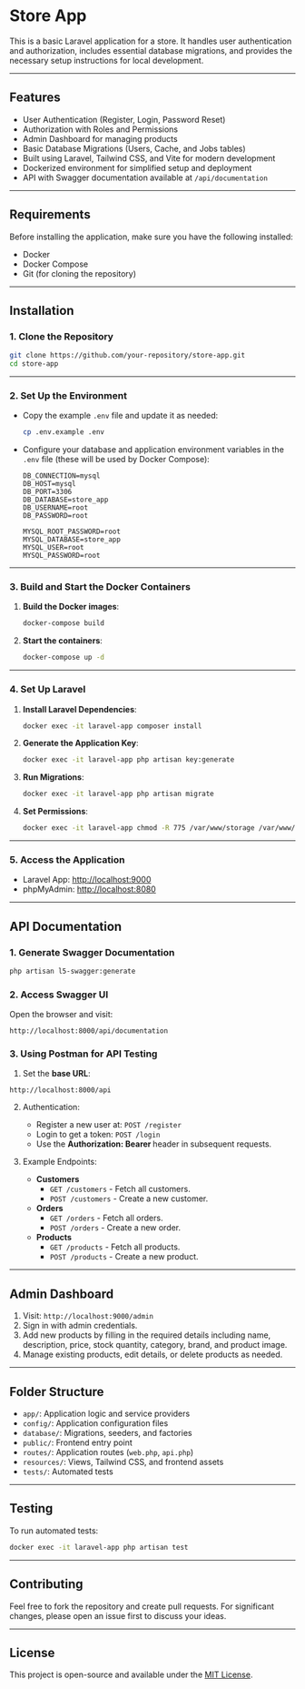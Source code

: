 # Store App

This is a basic Laravel application for a store. It handles user authentication and authorization, includes essential database migrations, and provides the necessary setup instructions for local development.

---

## Features

- User Authentication (Register, Login, Password Reset)
- Authorization with Roles and Permissions
- Admin Dashboard for managing products
- Basic Database Migrations (Users, Cache, and Jobs tables)
- Built using Laravel, Tailwind CSS, and Vite for modern development
- Dockerized environment for simplified setup and deployment
- API with Swagger documentation available at `/api/documentation`

---

## Requirements

Before installing the application, make sure you have the following installed:

- Docker
- Docker Compose
- Git (for cloning the repository)

---

## Installation

### 1. Clone the Repository

```bash
git clone https://github.com/your-repository/store-app.git
cd store-app
```

---

### 2. Set Up the Environment

- Copy the example `.env` file and update it as needed:

  ```bash
  cp .env.example .env
  ```

- Configure your database and application environment variables in the `.env` file (these will be used by Docker Compose):

  ```dotenv
  DB_CONNECTION=mysql
  DB_HOST=mysql
  DB_PORT=3306
  DB_DATABASE=store_app
  DB_USERNAME=root
  DB_PASSWORD=root

  MYSQL_ROOT_PASSWORD=root
  MYSQL_DATABASE=store_app
  MYSQL_USER=root
  MYSQL_PASSWORD=root
  ```

---

### 3. Build and Start the Docker Containers

1. **Build the Docker images**:

   ```bash
   docker-compose build
   ```

2. **Start the containers**:

   ```bash
   docker-compose up -d
   ```

---

### 4. Set Up Laravel

1. **Install Laravel Dependencies**:

   ```bash
   docker exec -it laravel-app composer install
   ```

2. **Generate the Application Key**:

   ```bash
   docker exec -it laravel-app php artisan key:generate
   ```

3. **Run Migrations**:

   ```bash
   docker exec -it laravel-app php artisan migrate
   ```

4. **Set Permissions**:

   ```bash
   docker exec -it laravel-app chmod -R 775 /var/www/storage /var/www/bootstrap/cache
   ```

---

### 5. Access the Application

- Laravel App: [http://localhost:9000](http://localhost:9000)
- phpMyAdmin: [http://localhost:8080](http://localhost:8080)

---

## API Documentation

### 1. Generate Swagger Documentation

```bash
php artisan l5-swagger:generate
```

### 2. Access Swagger UI

Open the browser and visit:
```
http://localhost:8000/api/documentation
```

### 3. Using Postman for API Testing

1. Set the **base URL**:
```
http://localhost:8000/api
```

2. Authentication:
   - Register a new user at:
     `POST /register`
   - Login to get a token:
     `POST /login`
   - Use the **Authorization: Bearer <token>** header in subsequent requests.

3. Example Endpoints:
   - **Customers**
     - `GET /customers` - Fetch all customers.
     - `POST /customers` - Create a new customer.
   - **Orders**
     - `GET /orders` - Fetch all orders.
     - `POST /orders` - Create a new order.
   - **Products**
     - `GET /products` - Fetch all products.
     - `POST /products` - Create a new product.

---

## Admin Dashboard

1. Visit: `http://localhost:9000/admin`
2. Sign in with admin credentials.
3. Add new products by filling in the required details including name, description, price, stock quantity, category, brand, and product image.
4. Manage existing products, edit details, or delete products as needed.

---

## Folder Structure

- `app/`: Application logic and service providers
- `config/`: Application configuration files
- `database/`: Migrations, seeders, and factories
- `public/`: Frontend entry point
- `routes/`: Application routes (`web.php`, `api.php`)
- `resources/`: Views, Tailwind CSS, and frontend assets
- `tests/`: Automated tests

---

## Testing

To run automated tests:

```bash
docker exec -it laravel-app php artisan test
```

---

## Contributing

Feel free to fork the repository and create pull requests. For significant changes, please open an issue first to discuss your ideas.

---

## License

This project is open-source and available under the [MIT License](LICENSE).
